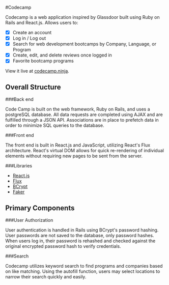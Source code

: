 #Codecamp

Codecamp is a web application inspired by Glassdoor built using Ruby on Rails
and React.js. Allows users to:

- [x] Create an account
- [x] Log in / Log out
- [x] Search for web development bootcamps by Company, Language, or Program
- [x] Create, edit, and delete reviews once logged in
- [x] Favorite bootcamp programs

View it live at [codecamp.ninja][codecamp].

[codecamp]: https://www.codecamp.ninja/


## Overall Structure

###Back end

Code Camp is built on the web framework, Ruby on Rails, and uses a postgreSQL database. All data requests are completed using AJAX and are fulfilled through a JSON API. Associations are in place to prefetch data in order to minimize SQL queries to the database.

###Front end

The front end is built in React.js and JavaScript, utilizing React's Flux architecture. React's virtual DOM allows for quick re-rendering of individual elements without requiring new pages to be sent from the server.

###Libraries

* [React.js][react]
* [Flux][flux]
* [BCrypt][bcrypt]
* [Faker][faker]

[react]: https://facebook.github.io/react/index.html
[flux]: https://facebook.github.io/react/docs/flux-overview.html
[bcrypt]: https://github.com/codahale/bcrypt-ruby
[faker]: https://github.com/stympy/faker

## Primary Components

###User Authorization

User authentication is handled in Rails using BCrypt's password hashing. User passwords are not saved to the database, only password hashes. When users log in, their password is rehashed and checked against the original encrypted password hash to verify credentials.

###Search

Codecamp utilizes keyword search to find programs and companies based on like matching. Using the autofill function, users may select locations to narrow their search quickly and easily.

